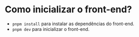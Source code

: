# Como inicializar o front-end?
- `pnpm install` para instalar as dependências do front-end.
- `pnpm dev` para inicializar o front-end.
